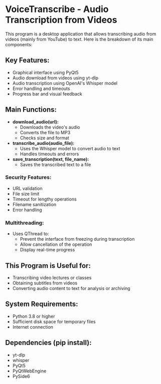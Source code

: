 # VoiceTranscribe - Audio Transcription from Videos

This program is a desktop application that allows transcribing audio from videos (mainly from YouTube) to text. Here is the breakdown of its main components:

## Key Features:

- Graphical interface using PyQt5
- Audio download from videos using yt-dlp
- Audio transcription using OpenAI's Whisper model
- Error handling and timeouts
- Progress bar and visual feedback

## Main Functions:

- **download_audio(url):**
  - Downloads the video's audio
  - Converts the file to MP3
  - Checks size and format
- **transcribe_audio(audio_file):**
  - Uses the Whisper model to convert audio to text
  - Handles timeouts and errors
- **save_transcription(text, file_name):**
  - Saves the transcribed text to a file

### Security Features:

- URL validation
- File size limit
- Timeout for lengthy operations
- Filename sanitization
- Error handling

### Multithreading:

- Uses QThread to:
  - Prevent the interface from freezing during transcription
  - Allow cancellation of the operation
  - Display real-time progress

## This Program is Useful for:

- Transcribing video lectures or classes
- Obtaining subtitles from videos
- Converting audio content to text for analysis or archiving

## System Requirements:

- Python 3.8 or higher
- Sufficient disk space for temporary files
- Internet connection

## Dependencies (pip install):

- yt-dlp
- whisper
- PyQt5
- PyQtWebEngine
- PySide6
